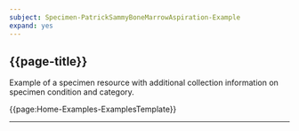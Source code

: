 ```yaml
---
subject: Specimen-PatrickSammyBoneMarrowAspiration-Example
expand: yes
---
```



## {{page-title}}

Example of a specimen resource with additional collection information on specimen condition and category.

{{page:Home-Examples-ExamplesTemplate}}


---